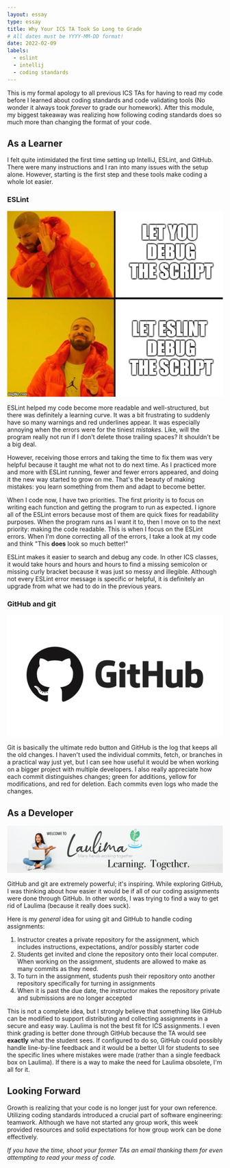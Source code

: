 ```yaml
---
layout: essay
type: essay
title: Why Your ICS TA Took So Long to Grade
# All dates must be YYYY-MM-DD format!
date: 2022-02-09
labels:
  - eslint
  - intellij
  - coding standards
---
```

This is my formal apology to all previous ICS TAs for having to read my code before I learned about coding standards and code validating tools (No wonder it always took _forever_ to grade our homework). After this module, my biggest takeaway was realizing how following coding standards does so much more than changing the format of your code.

## As a Learner

I felt quite intimidated the first time setting up IntelliJ, ESLint, and GitHub. There were many instructions and I ran into many issues with the setup alone. However, starting is the first step and these tools make coding a whole lot easier.

### ESLint

<div>
<img class="ui image medium centered" src="../images/eslint-meme.jpeg">
</div>
  
ESLint helped my code become more readable and well-structured, but there was definitely a learning curve. It was a bit frustrating to suddenly have so many warnings and red underlines appear. It was especially annoying when the errors were for the tiniest _mistakes_. Like, will the program really not run if I don't delete those trailing spaces? It shouldn't be a big deal.

However, receiving those errors and taking the time to fix them was very helpful because it taught me what not to do next time. As I practiced more and more with ESLint running, fewer and fewer errors appeared, and doing it the new way started to grow on me. That's the beauty of making mistakes: you learn something from them and adapt to become better.

When I code now, I have two priorities. The first priority is to focus on writing each function and getting the program to run as expected. I ignore all of the ESLint errors because most of them are quick fixes for readability purposes. When the program runs as I want it to, then I move on to the next priority: making the code readable. This is when I focus on the ESLint errors. When I'm done correcting all of the errors, I take a look at my code and think "This **does** look so much better!"

ESLint makes it easier to search and debug any code. In other ICS classes, it would take hours and hours and hours to find a missing semicolon or missing curly bracket because it was just so messy and illegible. Although not every ESLint error message is specific or helpful, it is definitely an upgrade from what we had to do in the previous years.

### GitHub and git

<div>
<img class="ui image medium centered" src="../images/github.jpeg">
</div>

Git is basically the ultimate redo button and GitHub is the log that keeps all the old changes. I haven't used the individual commits, fetch, or branches in a practical way just yet, but I can see how useful it would be when working on a bigger project with multiple developers. I also really appreciate how each commit distinguishes changes; green for additions, yellow for modifications, and red for deletion. Each commits even logs who made the changes.

## As a Developer

<div>
<img class="ui image large centered" src="../images/laulima_full_banner.jpeg">
</div>

GitHub and git are extremely powerful; it's inspiring. While exploring GitHub, I was thinking about how easier it would be if all of our coding assignments were done through GitHub. In other words, I was trying to find a way to get rid of Laulima (because it really does suck).

Here is my _general_ idea for using git and GitHub to handle coding assignments:
1. Instructor creates a private repository for the assignment, which includes instructions, expectations, and/or possibly starter code
2. Students get invited and clone the repository onto their local computer. When working on the assignment, students are allowed to make as many commits as they need.
3. To turn in the assignment, students push their repository onto another repository specifically for turning in assignments
4. When it is past the due date, the instructor makes the repository private and submissions are no longer accepted

This is not a complete idea, but I strongly believe that something like GitHub can be modified to support distributing and collecting assignments in a secure and easy way. Laulima is not the best fit for ICS assignments. I even think grading is better done through GitHub because the TA would see **exactly** what the student sees. If configured to do so, GitHub could possibly handle line-by-line feedback and it would be a better UI for students to see the specific lines where mistakes were made (rather than a single feedback box on Laulima). If there is a way to make the need for Laulima obsolete, I'm all for it.

## Looking Forward
Growth is realizing that your code is no longer just for your own reference. Utilizing coding standards introduced a crucial part of software engineering: teamwork. Although we have not started any group work, this week provided resources and solid expectations for how group work can be done effectively.


_If you have the time, shoot your former TAs an email thanking them for even attempting to read your mess of code._
